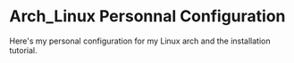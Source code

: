 # Arch_Linux Personnal Configuration

Here's my personal configuration for my Linux arch and the installation tutorial.
